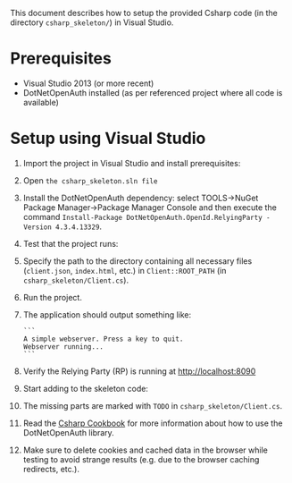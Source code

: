 This document describes how to setup the provided Csharp code
(in the directory ``csharp_skeleton/``) in Visual Studio.


# Prerequisites

* Visual Studio 2013 (or more recent)
* DotNetOpenAuth installed (as per referenced project where all code is available)


# Setup using Visual Studio

1. Import the project in Visual Studio and install prerequisites:
  1. Open ``the csharp_skeleton.sln file``
  2. Install the DotNetOpenAuth dependency: select TOOLS->NuGet Package Manager->Package Manager Console and then
  execute the command ``Install-Package DotNetOpenAuth.OpenId.RelyingParty -Version 4.3.4.13329``.

1. Test that the project runs:
  1. Specify the path to the directory containing all necessary files (``client.json``, ``index.html``, etc.) in ``Client::ROOT_PATH`` (in ``csharp_skeleton/Client.cs``).
  1. Run the project.
  1. The application should output something like:

         ```
         A simple webserver. Press a key to quit.
         Webserver running...
         ```

  1. Verify the Relying Party (RP) is running at [http://localhost:8090](http://localhost:8090)

1. Start adding to the skeleton code:
  1. The missing parts are marked with ``TODO`` in
       ``csharp_skeleton/Client.cs``.
  1. Read the [Csharp Cookbook](doc/doc.md) for more information
       about how to use the DotNetOpenAuth library.
  1. Make sure to delete cookies and cached data in the browser while
       testing to avoid strange results (e.g. due to the browser caching
       redirects, etc.).
